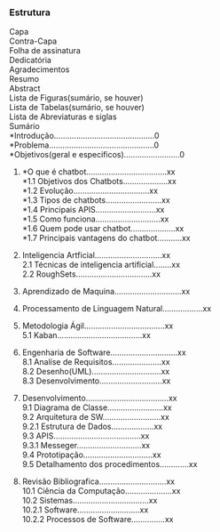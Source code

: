 ### Estrutura

Capa<br />
Contra-Capa<br />
Folha de assinatura<br />
Dedicatória<br />
Agradecimentos<br />
Resumo<br />
Abstract<br />
Lista de Figuras(sumário, se houver)<br />
Lista de Tabelas(sumário, se houver)<br />
Lista de Abreviaturas e siglas<br />
Sumário<br />
*Introdução.............................................0<br />
*Problema...............................................0<br />
*Objetivos(geral e especificos).........................0<br />
 
1. *O que é chatbot....................................xx<br />
        *1.1 Objetivos dos Chatbots....................xx<br />
        *1.2 Evolução..................................xx<br />
        *1.3 Tipos de chatbots.........................xx<br />
        *1.4 Principais APIS...........................xx<br />
        *1.5 Como funciona.............................xx<br />
        *1.6 Quem pode usar chatbot....................xx<br />
        *1.7 Principais vantagens do chatbot...........xx<br />

2. Inteligencia Artficial..............................xx<br />
        2.1 Técnicas de inteligencia artificial........xx<br />
        2.2 RoughSets..................................xx<br />

3. Aprendizado de Maquina..............................xx<br />

4. Processamento de Linguagem Natural..................xx<br />

5. Metodologia Ágil....................................xx<br />
        5.1 Kaban......................................xx<br />

8. Engenharia de Software..............................xx<br />
        8.1 Analíse de Requisitos......................xx<br />
        8.2 Desenho(UML)...............................xx<br />
        8.3 Desenvolvimento............................xx<br />

9. Desenvolvimento.....................................xx<br />
        9.1 Diagrama de Classe.........................xx<br />
        9.2 Arquitetura de SW..........................xx<br />
            9.2.1 Estrutura de Dados...................xx<br />
        9.3 APIS.......................................xx<br />
            9.3.1 Messeger.............................xx<br /> 
        9.4 Prototipação...............................xx<br />
        9.5 Detalhamento dos procedimentos.............xx<br />

10. Revisão Bibliografica..............................xx<br />
        10.1 Ciência da Computação.....................xx<br />
        10.2 Sistemas..................................xx<br />
            10.2.1 Software............................xx<br />
            10.2.2 Processos de Software...............xx<br />










